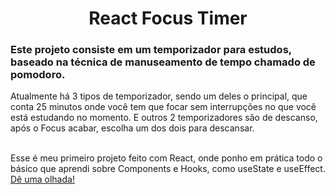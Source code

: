 <h1 align="center">React Focus Timer</h1>
<h3>Este projeto consiste em um temporizador para estudos, baseado na técnica de manuseamento de tempo chamado de pomodoro.</h3>
<p>Atualmente há 3 tipos de temporizador, sendo um deles o principal, que conta 25 minutos onde você tem que focar sem interrupções no que você está estudando no momento.
E outros 2 temporizadores são de descanso, após o Focus acabar, escolha um dos dois para descansar.</p> <br/>
Esse é meu primeiro projeto feito com React, onde ponho em prática todo o básico que aprendi sobre Components e Hooks, como useState e useEffect. <br/>
<a href="https://gustavsant.github.io/react-focus-timer/">Dê uma olhada!</a>
